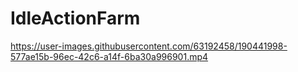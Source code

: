 # IdleActionFarm




https://user-images.githubusercontent.com/63192458/190441998-577ae15b-96ec-42c6-a14f-6ba30a996901.mp4



